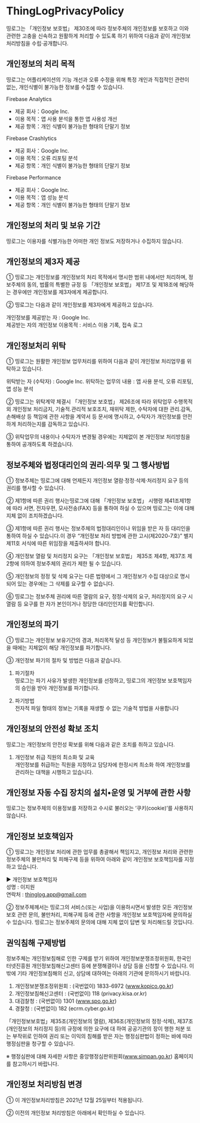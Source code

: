 # ThingLogPrivacyPolicy

띵로그는 「개인정보 보호법」 제30조에 따라 정보주체의 개인정보를 보호하고 이와 관련한 고충을 신속하고 원활하게 처리할 수 있도록 하기 위하여 다음과 같이 개인정보 처리방침을 수립·공개합니다.

## 개인정보의 처리 목적

띵로그는 어플리케이션의 기능 개선과 오류 수정을 위해 특정 개인과 직접적인 관련이 없는, 개인식별이 불가능한 정보를 수집할 수 있습니다.
 
Firebase Analytics
- 제공 회사：Google Inc.
- 이용 목적：앱 사용 분석을 통한 앱 사용성 개선
- 제공 항목：개인 식별이 불가능한 형태의 단말기 정보
 
Firebase Crashlytics
- 제공 회사：Google Inc.
- 이용 목적：오류 리포팅 분석
- 제공 항목：개인 식별이 불가능한 형태의 단말기 정보

Firebase Performance
- 제공 회사：Google Inc.
- 이용 목적：앱 성능 분석
- 제공 항목：개인 식별이 불가능한 형태의 단말기 정보

## 개인정보의 처리 및 보유 기간

띵로그는 이용자를 식별가능한 어떠한 개인 정보도 저장하거나 수집하지 않습니다.

## 개인정보의 제3자 제공

① 띵로그는 개인정보를 개인정보의 처리 목적에서 명시한 범위 내에서만 처리하며, 정보주체의 동의, 법률의 특별한 규정 등 「개인정보 보호법」 제17조 및 제18조에 해당하는 경우에만 개인정보를 제3자에게 제공합니다.

② 띵로그는 다음과 같이 개인정보를 제3자에게 제공하고 있습니다.

개인정보를 제공받는 자 : Google Inc.  
제공받는 자의 개인정보 이용목적 : 서비스 이용 기록, 접속 로그  


## 개인정보처리 위탁

① 띵로그는 원활한 개인정보 업무처리를 위하여 다음과 같이 개인정보 처리업무를 위탁하고 있습니다.

위탁받는 자 (수탁자) : Google Inc.
위탁하는 업무의 내용 : 앱 사용 분석, 오류 리포팅, 앱 성능 분석

② 띵로그는 위탁계약 체결시 「개인정보 보호법」 제26조에 따라 위탁업무 수행목적 외 개인정보 처리금지, 기술적․관리적 보호조치, 재위탁 제한, 수탁자에 대한 관리․감독, 손해배상 등 책임에 관한 사항을 계약서 등 문서에 명시하고, 수탁자가 개인정보를 안전하게 처리하는지를 감독하고 있습니다.

③ 위탁업무의 내용이나 수탁자가 변경될 경우에는 지체없이 본 개인정보 처리방침을 통하여 공개하도록 하겠습니다.


## 정보주체와 법정대리인의 권리·의무 및 그 행사방법

① 정보주체는 띵로그에 대해 언제든지 개인정보 열람·정정·삭제·처리정지 요구 등의 권리를 행사할 수 있습니다.

② 제1항에 따른 권리 행사는띵로그에 대해 「개인정보 보호법」 시행령 제41조제1항에 따라 서면, 전자우편, 모사전송(FAX) 등을 통하여 하실 수 있으며 띵로그는 이에 대해 지체 없이 조치하겠습니다.

③ 제1항에 따른 권리 행사는 정보주체의 법정대리인이나 위임을 받은 자 등 대리인을 통하여 하실 수 있습니다.이 경우 “개인정보 처리 방법에 관한 고시(제2020-7호)” 별지 제11호 서식에 따른 위임장을 제출하셔야 합니다.

④ 개인정보 열람 및 처리정지 요구는 「개인정보 보호법」 제35조 제4항, 제37조 제2항에 의하여 정보주체의 권리가 제한 될 수 있습니다.

⑤ 개인정보의 정정 및 삭제 요구는 다른 법령에서 그 개인정보가 수집 대상으로 명시되어 있는 경우에는 그 삭제를 요구할 수 없습니다.

⑥ 띵로그는 정보주체 권리에 따른 열람의 요구, 정정·삭제의 요구, 처리정지의 요구 시 열람 등 요구를 한 자가 본인이거나 정당한 대리인인지를 확인합니다.


## 개인정보의 파기

① 띵로그는 개인정보 보유기간의 경과, 처리목적 달성 등 개인정보가 불필요하게 되었을 때에는 지체없이 해당 개인정보를 파기합니다.

③ 개인정보 파기의 절차 및 방법은 다음과 같습니다.
1. 파기절차  
띵로그는 파기 사유가 발생한 개인정보를 선정하고, 띵로그의 개인정보 보호책임자의 승인을 받아 개인정보를 파기합니다.

2. 파기방법  
전자적 파일 형태의 정보는 기록을 재생할 수 없는 기술적 방법을 사용합니다


## 개인정보의 안전성 확보 조치

띵로그는 개인정보의 안전성 확보를 위해 다음과 같은 조치를 취하고 있습니다.

1. 개인정보 취급 직원의 최소화 및 교육  
개인정보를 취급하는 직원을 지정하고 담당자에 한정시켜 최소화 하여 개인정보를 관리하는 대책을 시행하고 있습니다.


## 개인정보 자동 수집 장치의 설치•운영 및 거부에 관한 사항

띵로그는 정보주체의 이용정보를 저장하고 수시로 불러오는 ‘쿠키(cookie)’를 사용하지 않습니다.

## 개인정보 보호책임자

① 띵로그는 개인정보 처리에 관한 업무를 총괄해서 책임지고, 개인정보 처리와 관련한 정보주체의 불만처리 및 피해구제 등을 위하여 아래와 같이 개인정보 보호책임자를 지정하고 있습니다.

▶ 개인정보 보호책임자  
성명 : 이지원  
연락처 : thinglog.app@gmail.com  

② 정보주체께서는 띵로그의 서비스(또는 사업)을 이용하시면서 발생한 모든 개인정보 보호 관련 문의, 불만처리, 피해구제 등에 관한 사항을 개인정보 보호책임자에 문의하실 수 있습니다. 띵로그는 정보주체의 문의에 대해 지체 없이 답변 및 처리해드릴 것입니다.


## 권익침해 구제방법

정보주체는 개인정보침해로 인한 구제를 받기 위하여 개인정보분쟁조정위원회, 한국인터넷진흥원 개인정보침해신고센터 등에 분쟁해결이나 상담 등을 신청할 수 있습니다. 이 밖에 기타 개인정보침해의 신고, 상담에 대하여는 아래의 기관에 문의하시기 바랍니다.

1. 개인정보분쟁조정위원회 : (국번없이) 1833-6972 (www.kopico.go.kr)
2. 개인정보침해신고센터 : (국번없이) 118 (privacy.kisa.or.kr)
3. 대검찰청 : (국번없이) 1301 (www.spo.go.kr)
4. 경찰청 : (국번없이) 182 (ecrm.cyber.go.kr)

「개인정보보호법」제35조(개인정보의 열람), 제36조(개인정보의 정정·삭제), 제37조(개인정보의 처리정지 등)의 규정에 의한 요구에 대 하여 공공기관의 장이 행한 처분 또는 부작위로 인하여 권리 또는 이익의 침해를 받은 자는 행정심판법이 정하는 바에 따라 행정심판을 청구할 수 있습니다.

※ 행정심판에 대해 자세한 사항은 중앙행정심판위원회(www.simpan.go.kr) 홈페이지를 참고하시기 바랍니다.

## 개인정보 처리방침 변경

① 이 개인정보처리방침은 2021년 12월 25일부터 적용됩니다.

② 이전의 개인정보 처리방침은 아래에서 확인하실 수 있습니다.
